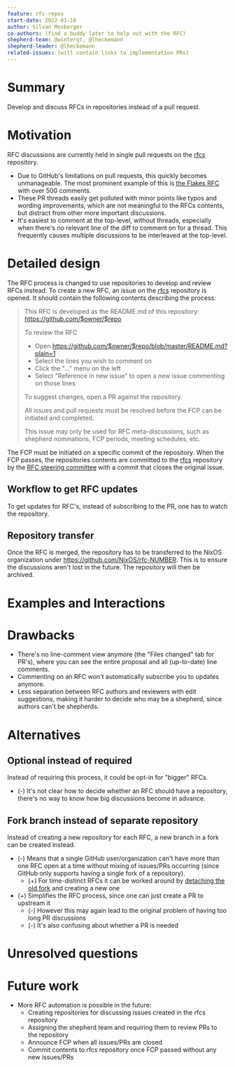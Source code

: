 ```yaml
---
feature: rfc-repos
start-date: 2022-01-10
author: Silvan Mosberger
co-authors: (find a buddy later to help out with the RFC)
shepherd-team: @winterqt, @lheckemann 
shepherd-leader: @lheckemann 
related-issues: (will contain links to implementation PRs)
---
```


# Summary
[summary]: #summary

Develop and discuss RFCs in repositories instead of a pull request.

# Motivation
[motivation]: #motivation

RFC discussions are currently held in single pull requests on the [rfcs](https://github.com/NixOS/rfcs/pulls) repository.
- Due to GitHub's limitations on pull requests, this quickly becomes unmanageable.
  The most prominent example of this is [the Flakes RFC](https://github.com/NixOS/rfcs/pull/49) with over 500 comments.
- These PR threads easily get polluted with minor points like typos and wording improvements,
  which are not meaningful to the RFCs contents, but distract from other more important discussions.
- It's easiest to comment at the top-level, without threads,
  especially when there's no relevant line of the diff to comment on for a thread.
  This frequently causes multiple discussions to be interleaved at the top-level.

# Detailed design
[design]: #detailed-design

The RFC process is changed to use repositories to develop and review RFCs instead.
To create a new RFC, an issue on the [rfcs](https://github.com/NixOS/rfcs) repository is opened.
It should contain the following contents describing the process:

> This RFC is developed as the README.md of this repository: https://github.com/$owner/$repo
>
> To review the RFC
> - Open https://github.com/$owner/$repo/blob/master/README.md?plain=1
> - Select the lines you wish to comment on
> - Click the "..." menu on the left
> - Select "Reference in new issue" to open a new issue commenting on those lines
>
> To suggest changes, open a PR against the repository.
>
> All issues and pull requests must be resolved before the FCP can be initiated and completed.
>
> This issue may only be used for RFC meta-discussions, such as shepherd nominations, FCP periods, meeting schedules, etc.

The FCP must be initiated on a specific commit of the repository.
When the FCP passes, the repositories contents are committed to the [rfcs](https://github.com/NixOS/rfcs) repository by the [RFC steering committee](https://github.com/NixOS/rfcs#rfc-steering-committee) with a commit that closes the original issue.

## Workflow to get RFC updates
To get updates for RFC's, instead of subscribing to the PR, one has to watch the repository.

## Repository transfer

Once the RFC is merged, the repository has to be transferred to the NixOS organization under https://github.com/NixOS/rfc-NUMBER. This is to ensure the discussions aren't lost in the future. The repository will then be archived.

# Examples and Interactions
[examples-and-interactions]: #examples-and-interactions


# Drawbacks
[drawbacks]: #drawbacks
- There's no line-comment view anymore (the "Files changed" tab for PR's), where you can see the entire proposal and all (up-to-date) line comments.
- Commenting on an RFC won't automatically subscribe you to updates anymore.
- Less separation between RFC authors and reviewers with edit suggestions, making it harder to decide who may be a shepherd, since authors can't be shepherds.

# Alternatives
[alternatives]: #alternatives

## Optional instead of required

Instead of requiring this process, it could be opt-in for "bigger" RFCs.
- (-) It's not clear how to decide whether an RFC should have a repository, there's no way to know how big discussions become in advance.

## Fork branch instead of separate repository

Instead of creating a new repository for each RFC, a new branch in a fork can be created instead.
- (-) Means that a single GitHub user/organization can't have more than one RFC open at a time without mixing of issues/PRs occurring (since GitHub only supports having a single fork of a repository).
  - (+) For time-distinct RFCs it can be worked around by [detaching the old fork](https://support.github.com/request/fork) and creating a new one
- (+) Simplifies the RFC process, since one can just create a PR to upstream it
  - (-) However this may again lead to the original problem of having too long PR discussions
  - (-) It's also confusing about whether a PR is needed

# Unresolved questions
[unresolved]: #unresolved-questions


# Future work
[future]: #future-work

- More RFC automation is possible in the future:
  - Creating repositories for discussing issues created in the rfcs repository
  - Assigning the shepherd team and requiring them to review PRs to the repository
  - Announce FCP when all issues/PRs are closed
  - Commit contents to rfcs repository once FCP passed without any new issues/PRs



